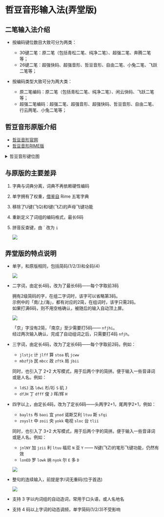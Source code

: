 # 哲豆音形输入法(弄堂版)

## 二笔输入法介绍

* 按编码键位数目大致可分为两类：
  * 30键二笔：原二笔（包括青松二笔、纯净二笔）、超强二笔、奔腾二笔等；
  * 26键二笔：超强快码、超强音形、哲豆音形、自由二笔、小兔二笔、飞跃二笔等；

* 按编码类型大致可分为两大类：
  * 原二笔编码：原二笔（包括青松二笔、纯净二笔）、闲云快码、飞跃二笔等；
  * 超强二笔编码：超强二笔、超强音形、超强快码、哲豆音形、自由二笔、行云两笔、小兔二笔等；

## 哲豆音形原版介绍

- [哲豆音形官网][1]
- [哲豆音形RIME版][2]

<details><summary>哲豆音形键位图</summary>

![](https://du1ab.one/images/2022/zdyx_keyboard.jpg)
</details>

## 与原版的主要差异

1. 字典与词典分离，词典不再依赖硬性编码
2. 单字拥有了权重，[借鉴自][3] Rime 五笔字典
3. 移除了U键(飞Q)和I键(飞Z)的声母飞键功能
4. 重新定义了词组的编码格式，最长6码
5. 拼音反查键，由 \` 改为 `i`

    ![](https://du1ab.one/images/2022/fancha.gif)

## 弄堂版的特点说明

* 单字，和原版相同，包括简码(1/2/3)和全码(4)

  ![](https://du1ab.one/images/2022/1jian.gif)

* 二字词，由定长4码，改为了最长6码——每个字取前3码

  拥有2级简码的字，在组二字词时，该字可以省略第3码。  
  示例中的「南/上/海」，都有对应的2简，在组词时，该字只需2码。  
  如果打满6码，则不用空格确认，被随后的输入自动顶上屏。  

  ![](https://du1ab.one/images/2022/2zici.gif)

  「京」字没有2简，「南京」至少需要打5码—— `nfjhi`。  
  经过两次输入确认、完成了自动组词之后，只需要打4码 `nfjh`。

* 三字词，由定长4码，改为了定长6码——每个字取前2码，例如：
  * `jlstjc` 计 `jlff` 算 `stoa` 机 `jcww`
  * `mbzfjb` 民 `mbcc` 政 `zftk` 局 `jbii`

  同时，也引入了 2+2 大写模式，用于后两个字的简拼。便于输入一些音译词或是人名。例如：
  * `ldSJ` 洛 `ldwi` 杉/衫 `S` 矶 `J`
  * `dfJH` 丁 `dfff` 俊 `J` 晖/辉 `H`

* 四字以上，由定长4码，改为了定长6码——头两字2+1，尾两字2+1，例如：
  * `baylts` 布 `baoi` 宜 `ynod` 诺斯艾利 `ltuu` 斯 `sfqi`
  * `zoyslt` 中 `zoii` 央 `yokk` 电视 `sloc` 台 `tlii`

  同时，也引入了 3+2 大写模式，用于后两个字的简拼。便于输入一些音译词或是人名。例如：
  * `jnlNY` 加 `jzii` 利 `ltuu` 福尼 `N` 亚 `Y` —— N键(飞Z)的笔形飞键功能，仍然有效
  * `lonED` 罗 `lowk` 纳 `nyok` 尔 `E` 多 `D`

  ![](https://du1ab.one/images/2022/34zici.gif)

* 整句的连续输入，前提是字/词无重码(位于首选)

  ![](https://du1ab.one/images/2022/sentence.gif)

* 支持 3 字以内词组的自动造词，常用于口头语，或人名地名
* 支持 4 码以上字词的动态调频，单字简码(1/2/3)不受影响

[0]: https://zh.wikipedia.org/wiki/二笔输入法
[1]: http://zzdzzd.ysepan.com/
[2]: https://github.com/whjiang/zzdyx_rime
[3]: https://gist.github.com/s5unty/08c3a6d7429c65a37b4b4aaaf3f9bed5

